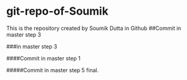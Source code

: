 # git-repo-of-Soumik
This is the repository created by Soumik Dutta in Github
##Commit in master step 3

###in master step 3

####Commit in master step 1

#####Commit in master step 5 final.